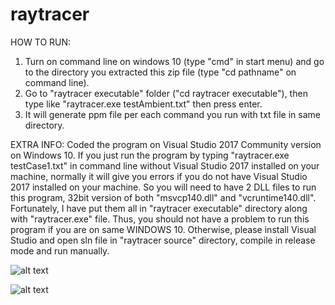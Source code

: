 # raytracer

HOW TO RUN:
1. Turn on command line on windows 10 (type "cmd" in start menu) and go to the directory you extracted this zip file (type "cd pathname" on command line).
2. Go to "raytracer executable" folder ("cd raytracer executable"), then type like "raytracer.exe testAmbient.txt" then press enter.
3. It will generate ppm file per each command you run with txt file in same directory.

EXTRA INFO:
Coded the program on Visual Studio 2017 Community version on Windows 10.
If you just run the program by typing "raytracer.exe testCase1.txt" in command line without Visual Studio 2017 installed on your machine, normally it will give you errors if you do not have Visual Studio 2017 installed on your machine.
So you will need to have 2 DLL files to run this program, 32bit version of both "msvcp140.dll" and "vcruntime140.dll". Fortunately, I have put them all in "raytracer executable" directory along with "raytracer.exe" file.
Thus, you should not have a problem to run this program if you are on same WINDOWS 10. Otherwise, please install Visual Studio and open sln file in "raytracer source" directory, compile in release mode and run manually.

![alt text](https://i.imgur.com/iHJNvRp.jpg)

![alt text](https://i.imgur.com/gmAxJJf.jpg)
